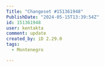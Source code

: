 ```yaml
---
Title: "Changeset #151361948"
PublishDate: "2024-05-15T13:39:54Z"
id: 151361948
user: kentakta
comment: update
created_by: iD 2.29.0
tags:
  - Montenegro

---
```

